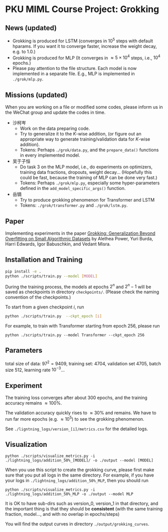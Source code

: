 # PKU MIML Course Project: Grokking

## News (updated)
- Grokking is produced for LSTM (converges in $10^5$ steps with default hparams. If you want it to converge faster, increase the weight decay, e.g. to $1.0$.)
- Grokking is produced for MLP (It converges in $\approx 5 \times 10^4$ steps, i.e., $10^4$ epochs.)
- Please pay attention to the file structure. Each model is now implemented in a separate file. E.g., MLP is implemented in `./grok/mlp.py`.

## Missions (updated)
When you are working on a file or modified some codes, please inform us in the WeChat group and update the codes in time.
- 沙柯岑
  - Work on the data preparing code.
  - Try to generalize it to the $K$-wise addition, (or figure out an appropriate way to generate training/validation data for $K$-wise addition).
  - Tokens: Perhaps `./grok/data.py`, and the `prepare_data()` functions in every implemented model.
- 吴于子恒
  - Do task 3 on the MLP model, i.e., do experiments on optimizers, training data fractions, dropouts, weight decay... (Hopefully this could be fast, because the training of MLP can be done very fast.)
  - Tokens: Perhaps `./grok/mlp.py`, especially some hyper-parameters defined in the `add_model_specific_args()` function.
- 岳镝
  - Try to produce grokking phenomenon for Transformer and LSTM
  - Tokens: `./grok/transformer.py` and `./grok/lstm.py`.

## Paper

Implementing experiments in the paper [Grokking: Generalization Beyond Overfitting on Small Algorithmic Datasets](https://arxiv.org/abs/2201.02177) by Alethea Power, Yuri Burda, Harri Edwards, Igor Babuschkin, and Vedant Misra.

## Installation and Training

```bash
pip install -e .
python ./scripts/train.py --model [MODEL]
```

During the training process, the models at epochs $2^n$ and $2^n-1$ will be saved as checkpoints in directory `checkpoints/`. (Please check the naming convention of the checkpoints.)

To start from a given checkpoint $i$, run
```bash
python ./scripts/train.py  --ckpt_epoch [i]
```

For example, to train with Transformer starting from epoch $256$, please run
```
python ./scripts/train.py --model Transformer --ckpt_epoch 256
```

## Parameters
total size of data: $97^2 = 9409$, training set: $4704$, validation set $4705$, batch size $512$, learning rate $10^{-3}$...

## Experiment
The training loss converges after about $300$ epochs, and the training accuracy remains $\approx 100\%$.

The validation accuracy quickly rises to $\approx 30\%$ and remains. We have to run far more epochs (e.g. $\approx 10^5$) to see the grokking phenomenon.

See `./ligntning_logs/version_[i]/metrics.csv` for the detailed logs.

## Visualization
```
python ./scripts/visualize_metrics.py -i ./lightning_logs/addition_50%_[MODEL]/ -o ./output --model [MODEL]
```
When you use this script to create the grokking curve, please first make sure that you put all logs in the same directory.
For example, if you have your logs in `./lightning_logs/addition_50%_MLP`, then you should run 
```
python ./scripts/visualize_metrics.py -i ./lightning_logs/addition_50%_MLP -o ./output --model MLP
```
It is OK to have sub-dirs such as version_0, version_1 in that directory, and the important thing is that they should be **consistent** (with the same training fraction, model..., and with no overlap in epochs/steps)

You will find the output curves in directory `./output/grokking_curves`.